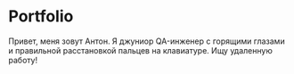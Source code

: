 # Portfolio
Привет, меня зовут Антон.
Я джуниор QA-инженер с горящими глазами и правильной расстановкой пальцев на клавиатуре. Ищу удаленную работу!
